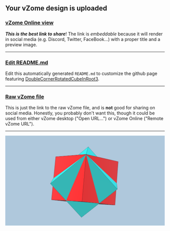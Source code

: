 ## Your vZome design is uploaded

### [vZome Online view][embed]

***This is the best link to share***!  The link is *embeddable* because it will render in social media (e.g. Discord, Twitter, FaceBook...) with a proper title and a preview image.

---

### [Edit README.md][edit]

Edit this automatically generated `README.md` to customize the github page featuring [DoubleCornerRotatedCubeInRoot3][github].

---

### [Raw vZome file][raw]

This is just the link to the raw vZome file, and is **not** good for
sharing on social media.
Honestly, you probably don't want this, though it could be used from either
vZome desktop ("Open URL...") or vZome Online ("Remote vZome URL").

---

![Image](<DoubleCornerRotatedCubeInRoot3.png>)


[embed]: <https://vzome.com/app/embed.py?url=https://raw.githubusercontent.com/david-hall/vzome-sharing/main/2021/07/04/15-53-33-DoubleCornerRotatedCubeInRoot3/DoubleCornerRotatedCubeInRoot3.vZome>
[edit]: <https://github.com/david-hall/vzome-sharing/edit/main/2021/07/04/15-53-33-DoubleCornerRotatedCubeInRoot3/README.md>
[github]: <https://github.com/david-hall/vzome-sharing/tree/main/2021/07/04/15-53-33-DoubleCornerRotatedCubeInRoot3/>
[raw]: <https://raw.githubusercontent.com/david-hall/vzome-sharing/main/2021/07/04/15-53-33-DoubleCornerRotatedCubeInRoot3/DoubleCornerRotatedCubeInRoot3.vZome>
